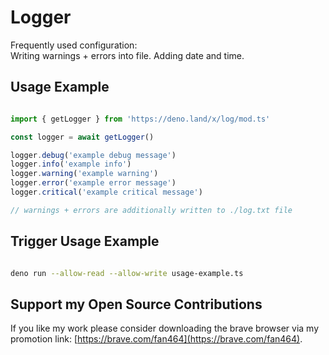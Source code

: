 # Logger
Frequently used configuration:  
Writing warnings + errors into file. Adding date and time.

## Usage Example

```ts

import { getLogger } from 'https://deno.land/x/log/mod.ts'

const logger = await getLogger()

logger.debug('example debug message')
logger.info('example info')
logger.warning('example warning')
logger.error('example error message')
logger.critical('example critical message')

// warnings + errors are additionally written to ./log.txt file 

```

## Trigger Usage Example

```sh

deno run --allow-read --allow-write usage-example.ts

```

## Support my Open Source Contributions

If you like my work please consider downloading the brave browser via my
promotion link: [https://brave.com/fan464](https://brave.com/fan464).

![![](https://brave.com/)](https://brave.com/wp-content/uploads/2019/01/logotype-full-color.svg)

